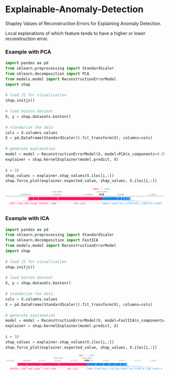 # Explainable-Anomaly-Detection
Shapley Values of Reconstruction Errors for Explaining Anomaly Detection.

Local explanations of which feature tends to have a higher or lower reconstruction error.

### Example with PCA

```python
import pandas as pd
from sklearn.preprocessing import StandardScaler
from sklearn.decomposition import PCA
from models.model import ReconstructionErrorModel
import shap

# load JS for visualization
shap.initjs()

# load boston dataset
X, y = shap.datasets.boston()

# standarize the data
cols = X.columns.values
X = pd.DataFrame(StandardScaler().fit_transform(X), columns=cols)

# generate explanation
model = model = ReconstructionErrorModel(X, model=PCA(n_components=0.95))
explainer = shap.KernelExplainer(model.predict, X)

i = 10
shap_values = explainer.shap_values(X.iloc[i,:])
shap.force_plot(explainer.expected_value, shap_values, X.iloc[i,:])
```

![alt text](img/boston_example_pca.png)


### Example with ICA

```python
import pandas as pd
from sklearn.preprocessing import StandardScaler
from sklearn.decomposition import FastICA
from models.model import ReconstructionErrorModel
import shap

# load JS for visualization
shap.initjs()

# load boston dataset
X, y = shap.datasets.boston()

# standarize the data
cols = X.columns.values
X = pd.DataFrame(StandardScaler().fit_transform(X), columns=cols)

# generate explanation
model = model = ReconstructionErrorModel(X, model=FastICA(n_components=5))
explainer = shap.KernelExplainer(model.predict, X)

i = 10
shap_values = explainer.shap_values(X.iloc[i,:])
shap.force_plot(explainer.expected_value, shap_values, X.iloc[i,:])
```

![alt text](img/boston_example_ica.png)
